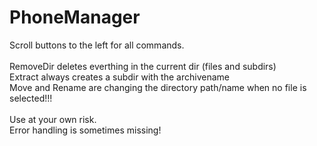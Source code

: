 PhoneManager
============

Scroll buttons to the left for all commands.<br />
<br />
RemoveDir deletes everthing in the current dir (files and subdirs) <br />
Extract always creates a subdir with the archivename<br />
Move and Rename are changing the directory path/name when no file is selected!!!<br /><br />
Use at your own risk.<br />
Error handling is sometimes missing!<br />

